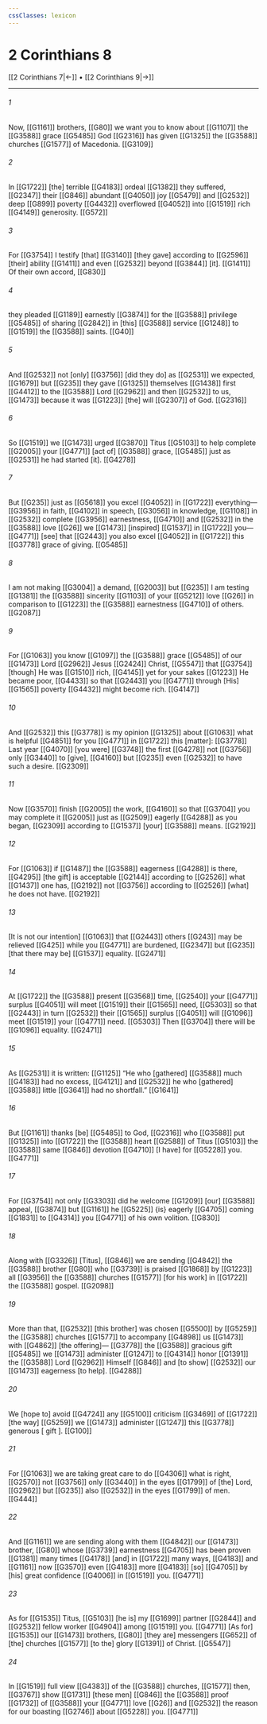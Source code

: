 ```yaml
---
cssClasses: lexicon
---
```


# 2 Corinthians 8

[[2 Corinthians 7|←]] • [[2 Corinthians 9|→]]

---

###### 1
Now, [[G1161]] brothers, [[G80]] we want you to know about [[G1107]] the [[G3588]] grace [[G5485]] God [[G2316]] has given [[G1325]] the [[G3588]] churches [[G1577]] of Macedonia. [[G3109]]

###### 2
In [[G1722]] [the] terrible [[G4183]] ordeal [[G1382]] they suffered, [[G2347]] their [[G846]] abundant [[G4050]] joy [[G5479]] and [[G2532]] deep [[G899]] poverty [[G4432]] overflowed [[G4052]] into [[G1519]] rich [[G4149]] generosity. [[G572]]

###### 3
For [[G3754]] I testify [that] [[G3140]] [they gave] according to [[G2596]] [their] ability [[G1411]] and even [[G2532]] beyond [[G3844]] [it]. [[G1411]] Of their own accord, [[G830]]

###### 4
they pleaded [[G1189]] earnestly [[G3874]] for the [[G3588]] privilege [[G5485]] of sharing [[G2842]] in [this] [[G3588]] service [[G1248]] to [[G1519]] the [[G3588]] saints. [[G40]]

###### 5
And [[G2532]] not [only] [[G3756]] [did they do] as [[G2531]] we expected, [[G1679]] but [[G235]] they gave [[G1325]] themselves [[G1438]] first [[G4412]] to the [[G3588]] Lord [[G2962]] and then [[G2532]] to us, [[G1473]] because it was [[G1223]] [the] will [[G2307]] of God. [[G2316]]

###### 6
So [[G1519]] we [[G1473]] urged [[G3870]] Titus [[G5103]] to help complete [[G2005]] your [[G4771]] [act of] [[G3588]] grace, [[G5485]] just as [[G2531]] he had started [it]. [[G4278]]

###### 7
But [[G235]] just as [[G5618]] you excel [[G4052]] in [[G1722]] everything— [[G3956]] in faith, [[G4102]] in speech, [[G3056]] in knowledge, [[G1108]] in [[G2532]] complete [[G3956]] earnestness, [[G4710]] and [[G2532]] in the [[G3588]] love [[G26]] we [[G1473]] [inspired] [[G1537]] in [[G1722]] you— [[G4771]] [see] that [[G2443]] you also excel [[G4052]] in [[G1722]] this [[G3778]] grace of giving. [[G5485]]

###### 8
I am not making [[G3004]] a demand, [[G2003]] but [[G235]] I am testing [[G1381]] the [[G3588]] sincerity [[G1103]] of your [[G5212]] love [[G26]] in comparison to [[G1223]] the [[G3588]] earnestness [[G4710]] of others. [[G2087]]

###### 9
For [[G1063]] you know [[G1097]] the [[G3588]] grace [[G5485]] of our [[G1473]] Lord [[G2962]] Jesus [[G2424]] Christ, [[G5547]] that [[G3754]] [though] He was [[G1510]] rich, [[G4145]] yet for your sakes [[G1223]] He became poor, [[G4433]] so that [[G2443]] you [[G4771]] through [His] [[G1565]] poverty [[G4432]] might become rich. [[G4147]]

###### 10
And [[G2532]] this [[G3778]] is my opinion [[G1325]] about [[G1063]] what is helpful [[G4851]] for you [[G4771]] in [[G1722]] this [matter]: [[G3778]] Last year [[G4070]] [you were] [[G3748]] the first [[G4278]] not [[G3756]] only [[G3440]] to [give], [[G4160]] but [[G235]] even [[G2532]] to have such a desire. [[G2309]]

###### 11
Now [[G3570]] finish [[G2005]] the work, [[G4160]] so that [[G3704]] you may complete it [[G2005]] just as [[G2509]] eagerly [[G4288]] as you began, [[G2309]] according to [[G1537]] [your] [[G3588]] means. [[G2192]]

###### 12
For [[G1063]] if [[G1487]] the [[G3588]] eagerness [[G4288]] is there, [[G4295]] [the gift] is acceptable [[G2144]] according to [[G2526]] what [[G1437]] one has, [[G2192]] not [[G3756]] according to [[G2526]] [what] he does not have. [[G2192]]

###### 13
[It is not our intention] [[G1063]] that [[G2443]] others [[G243]] may be relieved [[G425]] while you [[G4771]] are burdened, [[G2347]] but [[G235]] [that there may be] [[G1537]] equality. [[G2471]]

###### 14
At [[G1722]] the [[G3588]] present [[G3568]] time, [[G2540]] your [[G4771]] surplus [[G4051]] will meet [[G1519]] their [[G1565]] need, [[G5303]] so that [[G2443]] in turn [[G2532]] their [[G1565]] surplus [[G4051]] will [[G1096]] meet [[G1519]] your [[G4771]] need. [[G5303]] Then [[G3704]] there will be [[G1096]] equality. [[G2471]]

###### 15
As [[G2531]] it is written: [[G1125]] “He who [gathered] [[G3588]] much [[G4183]] had no excess, [[G4121]] and [[G2532]] he who [gathered] [[G3588]] little [[G3641]] had no shortfall.” [[G1641]]

###### 16
But [[G1161]] thanks [be] [[G5485]] to God, [[G2316]] who [[G3588]] put [[G1325]] into [[G1722]] the [[G3588]] heart [[G2588]] of Titus [[G5103]] the [[G3588]] same [[G846]] devotion [[G4710]] [I have] for [[G5228]] you. [[G4771]]

###### 17
For [[G3754]] not only [[G3303]] did he welcome [[G1209]] [our] [[G3588]] appeal, [[G3874]] but [[G1161]] he [[G5225]] {is} eagerly [[G4705]] coming [[G1831]] to [[G4314]] you [[G4771]] of his own volition. [[G830]]

###### 18
Along with [[G3326]] [Titus], [[G846]] we are sending [[G4842]] the [[G3588]] brother [[G80]] who [[G3739]] is praised [[G1868]] by [[G1223]] all [[G3956]] the [[G3588]] churches [[G1577]] [for his work] in [[G1722]] the [[G3588]] gospel. [[G2098]]

###### 19
More than that, [[G2532]] [this brother] was chosen [[G5500]] by [[G5259]] the [[G3588]] churches [[G1577]] to accompany [[G4898]] us [[G1473]] with [[G4862]] [the offering]— [[G3778]] the [[G3588]] gracious gift [[G5485]] we [[G1473]] administer [[G1247]] to [[G4314]] honor [[G1391]] the [[G3588]] Lord [[G2962]] Himself [[G846]] and [to show] [[G2532]] our [[G1473]] eagerness [to help]. [[G4288]]

###### 20
We [hope to] avoid [[G4724]] any [[G5100]] criticism [[G3469]] of [[G1722]] [the way] [[G5259]] we [[G1473]] administer [[G1247]] this [[G3778]] generous [ gift ]. [[G100]]

###### 21
For [[G1063]] we are taking great care to do [[G4306]] what is right, [[G2570]] not [[G3756]] only [[G3440]] in the eyes [[G1799]] of [the] Lord, [[G2962]] but [[G235]] also [[G2532]] in the eyes [[G1799]] of men. [[G444]]

###### 22
And [[G1161]] we are sending along with them [[G4842]] our [[G1473]] brother, [[G80]] whose [[G3739]] earnestness [[G4705]] has been proven [[G1381]] many times [[G4178]] [and] in [[G1722]] many ways, [[G4183]] and [[G1161]] now [[G3570]] even [[G4183]] more [[G4183]] [so] [[G4705]] by [his] great confidence [[G4006]] in [[G1519]] you. [[G4771]]

###### 23
As for [[G1535]] Titus, [[G5103]] [he is] my [[G1699]] partner [[G2844]] and [[G2532]] fellow worker [[G4904]] among [[G1519]] you. [[G4771]] [As for] [[G1535]] our [[G1473]] brothers, [[G80]] [they are] messengers [[G652]] of [the] churches [[G1577]] [to the] glory [[G1391]] of Christ. [[G5547]]

###### 24
In [[G1519]] full view [[G4383]] of the [[G3588]] churches, [[G1577]] then, [[G3767]] show [[G1731]] [these men] [[G846]] the [[G3588]] proof [[G1732]] of [[G3588]] your [[G4771]] love [[G26]] and [[G2532]] the reason for our boasting [[G2746]] about [[G5228]] you. [[G4771]]

